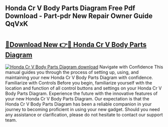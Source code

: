 ## Honda Cr V Body Parts Diagram Free Pdf Download - Part-pdr New Repair Owner Guide QqVxK

# <h2><a href="http://dfncjl.blite.top/?on=Honda+Cr+V+Body+Parts+Diagram">🔗Download New 👉🔴 Honda Cr V Body Parts Diagram</a></h2>

[![Honda Cr V Body Parts Diagram download](https://i.imgur.com/lujVjoI.png)](http://dfncjl.blite.top/?on=Honda+Cr+V+Body+Parts+Diagram)
Navigate with Confidence This manual guides you through the process of setting up, using, and maintaining your new Honda Cr V Body Parts Diagram with confidence. Familiarize with Controls Before you begin, familiarize yourself with the location and function of all control buttons and settings on your Honda Cr V Body Parts Diagram. Experience the future with the innovative features of your new Honda Cr V Body Parts Diagram. Our expectation is that the Honda Cr V Body Parts Diagram has been a reliable companion in your journey to becoming proficient in using your new gadget. Should you need any assistance or clarification, please do not hesitate to contact our support team.
